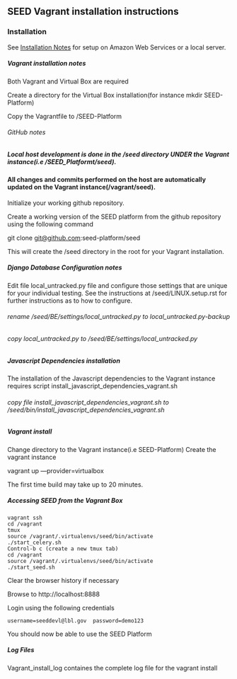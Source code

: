 
## SEED Vagrant installation instructions

### Installation
See [Installation Notes](http://www.github.com/seed-platform/seed/wiki/Installation) for setup on Amazon Web Services or a local server.

##### Vagrant installation notes
Both Vagrant and Virtual Box are required

Create a directory for the Virtual Box installation(for instance mkdir SEED-Platform)

Copy the Vagrantfile to /SEED-Platform

###### GitHub notes
##### Local host development is done in the /seed directory UNDER the Vagrant instance(i.e /SEED_Platformt/seed).
#### All changes and commits performed on the host are automatically updated on the Vagrant instance(/vagrant/seed).  

Initialize your working github repository.

Create a working version of the SEED platform from the github repository using the following command 
 
 git clone git@github.com:seed-platform/seed

This will create the /seed directory in the root for your Vagrant installation.

##### Django Database Configuration notes
Edit file local_untracked.py file and configure those settings that are unique for your individual testing.
See the instructions at /seed/LINUX.setup.rst for further instructions as to how to configure. 

###### rename /seed/BE/settings/local_untracked.py to local_untracked.py-backup

###### copy local_untracked.py to /seed/BE/settings/local_untracked.py

##### Javascript Dependencies installation
The installation of the Javascript dependencies to the Vagrant instance requires script install_javascript_dependencies_vagrant.sh
###### copy file install_javascript_dependencies_vagrant.sh to /seed/bin/install_javascript_dependencies_vagrant.sh

##### Vagrant install
Change directory to the Vagrant instance(i.e SEED-Platform)
Create the vagrant instance

   vagrant up —provider=virtualbox

The first time build may take up to 20 minutes.

#####  Accessing SEED from the Vagrant Box
    vagrant ssh
    cd /vagrant
    tmux
    source /vagrant/.virtualenvs/seed/bin/activate
    ./start_celery.sh
    Control-b c (create a new tmux tab)
    cd /vagrant
    source /vagrant/.virtualenvs/seed/bin/activate
    ./start_seed.sh

Clear the browser history if necessary

Browse to http://localhost:8888

Login using the following credentials

    username=seeddevl@lbl.gov  password=demo123

You should now be able to use the SEED Platform

##### Log Files
Vagrant_install_log containes the complete log file for the vagrant install   

